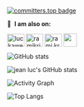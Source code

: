 </p>



[![committers.top badge](https://user-badge.committers.top/congo_private/jeanlucKawel.svg)](https://user-badge.committers.top/congo_private/jeanlucKawel)


🔗 &nbsp;**I am also on:**
<p align="left">
<a href="https://twitter.com/luckawel" target="blank"><img align="center" src="https://raw.githubusercontent.com/luckawel/github-profile-readme-generator/master/src/images/icons/Social/twitter.svg" alt="luckawel" height="30" width="40" /></a>
<a href="https://www.linkedin.com/in/rami-krispin/" target="blank"><img align="center" src="https://raw.githubusercontent.com/rahuldkjain/github-profile-readme-generator/master/src/images/icons/Social/linked-in-alt.svg" alt="ramikrispin" height="30" width="40" /></a>
<a href="https://instagram.com/rami.krispin.ds" target="blank"><img align="center" src="https://raw.githubusercontent.com/rahuldkjain/github-profile-readme-generator/master/src/images/icons/Social/instagram.svg" alt="rami.krispin" height="30" width="40" /></a>
<a href="https://t.me/jeanluckawel" target="blank"> <img align="center" src="images/Telegram_logo.png" width="31" /></a>



![GitHub stats](https://github-readme-stats.vercel.app/api?username=jeanluckawel&count_private=true&theme=material-palenight&&include_all_commits=true&hide_border=true)



![jean luc's GitHub stats](https://github-readme-streak-stats.herokuapp.com/?user=jeanluckawel&theme=material-palenight&hide_border=true&count_private=true)


![Activity Graph](https://activity-graph.herokuapp.com/graph?username=jeanluckawel&theme=material-palenight)

![Top Langs](https://github-readme-stats.vercel.app/api/top-langs/?username=jeanluckawel&hide_border=true&layout=compact&count_private=true&theme=material-palenight)
